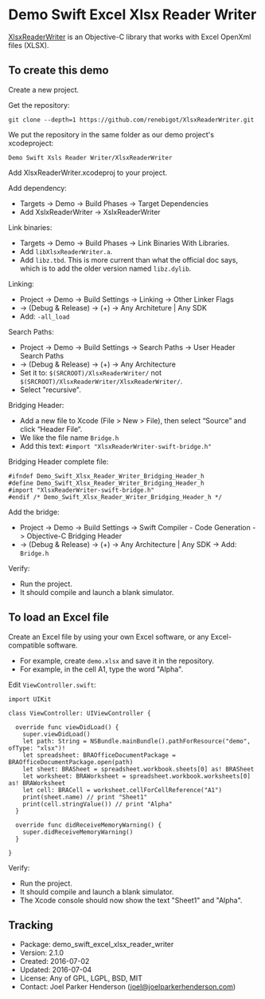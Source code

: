 # Demo Swift Excel Xlsx Reader Writer

[XlsxReaderWriter](https://github.com/renebigot/XlsxReaderWriter) is an Objective-C library that works with Excel OpenXml files (XLSX).

## To create this demo

Create a new project.

Get the repository:

    git clone --depth=1 https://github.com/renebigot/XlsxReaderWriter.git

We put the repository in the same folder as our demo project's xcodeproject:

    Demo Swift Xsls Reader Writer/XlsxReaderWriter

Add XlsxReaderWriter.xcodeproj to your project.

Add dependency:

  * Targets -> Demo -> Build Phases -> Target Dependencies
  * Add XslxReaderWriter -> XslxReaderWriter

Link binaries:

  * Targets -> Demo -> Build Phases -> Link Binaries With Libraries.
  * Add `libXlsxReaderWriter.a`.
  * Add `libz.tbd`. This is more current than what the official doc says, which is to add the older version named `libz.dylib`.

Linking:

  * Project -> Demo -> Build Settings -> Linking -> Other Linker Flags
  * -> (Debug & Release) -> (+) -> Any Architeture | Any SDK
  * Add: `-all_load`

Search Paths:

  * Project -> Demo -> Build Settings -> Search Paths -> User Header Search Paths
  * -> (Debug & Release) -> (+) -> Any Architecture
  * Set it to: `$(SRCROOT)/XlsxReaderWriter/` not `$(SRCROOT)/XlsxReaderWriter/XlsxReaderWriter/`.
  * Select "recursive".

Bridging Header:

  * Add a new file to Xcode (File > New > File), then select “Source” and click “Header File“.
  * We like the file name `Bridge.h`
  * Add this text: `#import "XlsxReaderWriter-swift-bridge.h"`

Bridging Header complete file:

    #ifndef Demo_Swift_Xlsx_Reader_Writer_Bridging_Header_h
    #define Demo_Swift_Xlsx_Reader_Writer_Bridging_Header_h
    #import "XlsxReaderWriter-swift-bridge.h"
    #endif /* Demo_Swift_Xlsx_Reader_Writer_Bridging_Header_h */

Add the bridge:

  * Project -> Demo -> Build Settings -> Swift Compiler - Code Generation -> Objective-C Bridging Header
  * -> (Debug & Release) -> (+) -> Any Architecture | Any SDK -> Add: `Bridge.h`

Verify:

  * Run the project.
  * It should compile and launch a blank simulator.

## To load an Excel file

Create an Excel file by using your own Excel software, or any Excel-compatible software.

  * For example, create `demo.xlsx` and save it in the repository.
  * For example, in the cell A1, type the word "Alpha".

Edit `ViewController.swift`:

    import UIKit

    class ViewController: UIViewController {

      override func viewDidLoad() {
        super.viewDidLoad()
        let path: String = NSBundle.mainBundle().pathForResource("demo", ofType: "xlsx")!
        let spreadsheet: BRAOfficeDocumentPackage = BRAOfficeDocumentPackage.open(path)
        let sheet: BRASheet = spreadsheet.workbook.sheets[0] as! BRASheet
        let worksheet: BRAWorksheet = spreadsheet.workbook.worksheets[0] as! BRAWorksheet
        let cell: BRACell = worksheet.cellForCellReference("A1")
        print(sheet.name) // print "Sheet1"
        print(cell.stringValue()) // print "Alpha"
      }

      override func didReceiveMemoryWarning() {
        super.didReceiveMemoryWarning()
      }

    }

Verify:

  * Run the project.
  * It should compile and launch a blank simulator.
  * The Xcode console should now show the text "Sheet1" and "Alpha".

## Tracking

* Package: demo_swift_excel_xlsx_reader_writer
* Version: 2.1.0
* Created: 2016-07-02
* Updated: 2016-07-04
* License: Any of GPL, LGPL, BSD, MIT
* Contact: Joel Parker Henderson (joel@joelparkerhenderson.com)
